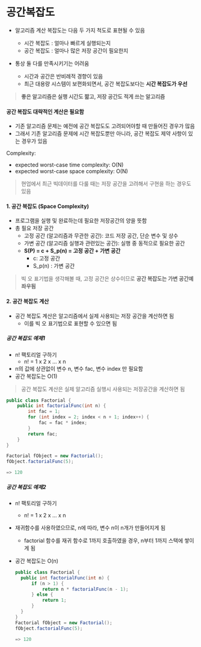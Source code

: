 # 공간복잡도

- 알고리즘 계산 복잡도는 다음 두 가지 척도로 표현될 수 있음
   - 시간 복잡도 : 얼마나 빠르게 실행되는지
   - 공간 복잡도 : 얼마나 많은 저장 공간이 필요한지

- 통상 둘 다를 만족시키기는 어려움
  - 시간과 공간은 반비례적 경향이 있음
  - 최근 대용량 시스템이 보편화되면서, 공간 복잡도보다는 **시간 복잡도가 우선** 
> **좋은 알고리즘은 실행 시간도 짧고, 저장 공간도 적게 쓰는 알고리즘**



#### 공간 복잡도 대략적인 계산은 필요함

- 기존 알고리즘 문제는 예전에 공간 복잡도도 고려되어야할 때 만들어진 경우가 많음
- 그래서 기존 알고리즘 문제에 시간 복잡도뿐만 아니라, 공간 복잡도 제약 사항이 있는 경우가 있음

Complexity:
- expected worst-case time complexity: O(N)
- expected worst-case space complexity: O(N)

> 현업에서 최근 빅데이터를 다룰 때는 저장 공간을 고려해서 구현을 하는 경우도 있음 


#### 1. 공간 복잡도 (Space Complexity)

- 프로그램을 실행 및 완료하는데 필요한 저장공간의 양을 뜻함
- 총 필요 저장 공간
  - 고정 공간 (알고리즘과 무관한 공간): 코드 저장 공간, 단순 변수 및 상수
  - 가변 공간 (알고리즘 실행과 관련있는 공간): 실행 중 동적으로 필요한 공간
  - **S(P) = c + S_p(n) = 고정 공간 + 가변 공간**
    - c: 고정 공간
    - S_p(n) : 가변 공간

> 빅 오 표기법을 생각해볼 때, 고정 공간은 상수이므로 **공간 복잡도는 가변 공간예 좌우됨**


#### 2. 공간 복잡도 계산

- 공간 복잡도 계산은 알고리즘에서 실제 사용되는 저장 공간을 계산하면 됨 
  - 이를 빅 오 표기법으로 표현할 수 있으면 됨 
##### 공간 복잡도 예제1

- n! 팩토리얼 구하기
  - n! = 1 x 2 x ... x n
- n의 값에 상관없이 변수 n, 변수 fac, 변수 index 만 필요함
- 공간 복잡도는 O(1)

> 공간 복잡도 계산은 실제 알고리즘 실행시 사용되는 저장공간을 계산하면 됨


````java
public class Factorial {
	public int factorialFunc(int n) {
   		int fac = 1;
   		for (int index = 2; index < n + 1; index++) {
       		fac = fac * index;
   		}
   		return fac;
	}
}

Factorial fObject = new Factorial();
fObject.factorialFunc(5);

=> 120
````



##### 공간 복잡도 예제2

- n! 팩토리얼 구하기
  
  - n! = 1 x 2 x ... x n
  
- 재귀함수를 사용하였으므로, n에 따라, 변수 n이 n개가 만들어지게 됨
  
  - factorial 함수를 재귀 함수로 1까지 호출하였을 경우, n부터 1까지 스택에 쌓이게 됨
  
- 공간 복잡도는 O(n)

  ````java
  public class Factorial {
    public int factorialFunc(int n) {
        if (n > 1) {
            return n * factorialFunc(n - 1);
        } else {
            return 1;
        }
    }
  }
  Factorial fObject = new Factorial();
  fObject.factorialFunc(5);
  
  => 120
  ````

  

